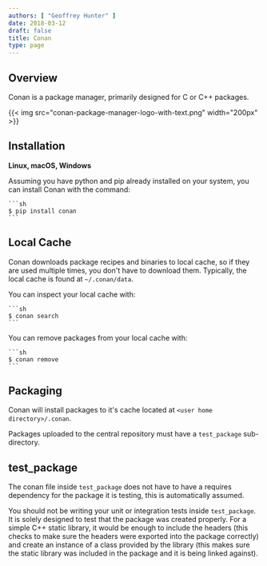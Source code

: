 ```yaml
---
authors: [ "Geoffrey Hunter" ]
date: 2018-03-12
draft: false
title: Conan
type: page
---
```


## Overview

Conan is a package manager, primarily designed for C or C++ packages.

{{< img src="conan-package-manager-logo-with-text.png" width="200px" >}}

## Installation

**Linux, macOS, Windows**

Assuming you have python and pip already installed on your system, you can install Conan with the command:

    ```sh
    $ pip install conan
    ```

## Local Cache

Conan downloads package recipes and binaries to local cache, so if they are used multiple times, you don't have to download them. Typically, the local cache is found at `~/.conan/data`.

You can inspect your local cache with:

    ```sh    
    $ conan search
    ```

You can remove packages from your local cache with:

    ```sh    
    $ conan remove
    ```

## Packaging

Conan will install packages to it's cache located at `<user home directory>/.conan`.

Packages uploaded to the central repository must have a `test_package` sub-directory.

## test_package

The conan file inside `test_package` does not have to have a requires dependency for the package it is testing, this is automatically assumed.

You should not be writing your unit or integration tests inside `test_package`. It is solely designed to test that the package was created properly. For a simple C++ static library, it would be enough to include the headers (this checks to make sure the headers were exported into the package correctly) and create an instance of a class provided by the library (this makes sure the static library was included in the package and it is being linked against).
